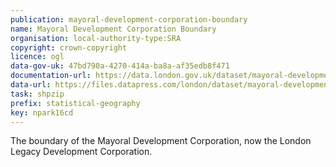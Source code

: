 ```yaml
---
publication: mayoral-development-corporation-boundary
name: Mayoral Development Corporation Boundary
organisation: local-authority-type:SRA
copyright: crown-copyright
licence: ogl
data-gov-uk: 47bd790a-4270-414a-ba8a-af35edb8f471
documentation-url: https://data.london.gov.uk/dataset/mayoral-development-corporation-boundary
data-url: https://files.datapress.com/london/dataset/mayoral-development-corporation-boundary/mdc-boundary-post-consultation-shp.zip
task: shpzip
prefix: statistical-geography
key: npark16cd
---
```


The boundary of the Mayoral Development Corporation, now the London Legacy Development Corporation.
